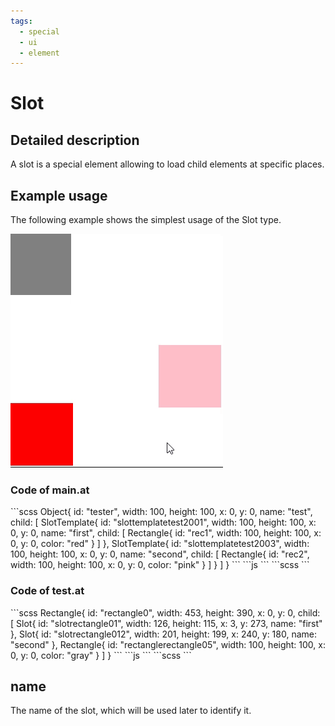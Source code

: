 ```yaml
---
tags:
  - special
  - ui
  - element
---
```

# Slot

## Detailed description
A slot is a special element allowing to load child elements at specific places.

## Example usage
The following example shows the simplest usage of the Slot type.

![alt text](./Slot.gif)

### Code of main.at
<code-group>
<code-block title=".at" active>
```scss
Object{
  id: "tester",
  width: 100,
  height: 100,
  x: 0,
  y: 0,
  name: "test",
  child: [
    SlotTemplate{
      id: "slottemplatetest2001",
      width: 100,
      height: 100,
      x: 0,
      y: 0,
      name: "first",
      child: [
        Rectangle{
          id: "rec1",
          width: 100,
          height: 100,
          x: 0,
          y: 0,
          color: "red"
        }
      ]
    },
    SlotTemplate{
      id: "slottemplatetest2003",
      width: 100,
      height: 100,
      x: 0,
      y: 0,
      name: "second",
      child: [
        Rectangle{
          id: "rec2",
          width: 100,
          height: 100,
          x: 0,
          y: 0,
          color: "pink"
        }
      ]
    }
  ]
}
```
</code-block>

<code-block title=".atObj">
```js
```
</code-block>

<code-block title=".atStyle">
```scss
```
</code-block>
</code-group>

### Code of test.at
<code-group>
<code-block title=".at" active>
```scss
Rectangle{
  id: "rectangle0",
  width: 453,
  height: 390,
  x: 0,
  y: 0,
  child: [
    Slot{
      id: "slotrectangle01",
      width: 126,
      height: 115,
      x: 3,
      y: 273,
      name: "first"
    },
    Slot{
      id: "slotrectangle012",
      width: 201,
      height: 199,
      x: 240,
      y: 180,
      name: "second"
    },
    Rectangle{
      id: "rectanglerectangle05",
      width: 100,
      height: 100,
      x: 0,
      y: 0,
      color: "gray"
    }
  ]
}
```
</code-block>

<code-block title=".atObj">
```js
```
</code-block>

<code-block title=".atStyle">
```scss
```
</code-block>
</code-group>

## name <Badge text="String" type="tip" vertical="middle"/>
The name of the slot, which will be used later to identify it.
